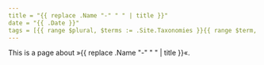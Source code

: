 ```yaml
---
title = "{{ replace .Name "-" " " | title }}"
date = "{{ .Date }}"
tags = [{{ range $plural, $terms := .Site.Taxonomies }}{{ range $term, $val := $terms }}"{{ printf "%s" $term }}",{{ end }}{{ end }}]
---
```


This is a page about »{{ replace .Name "-" " " | title }}«.
